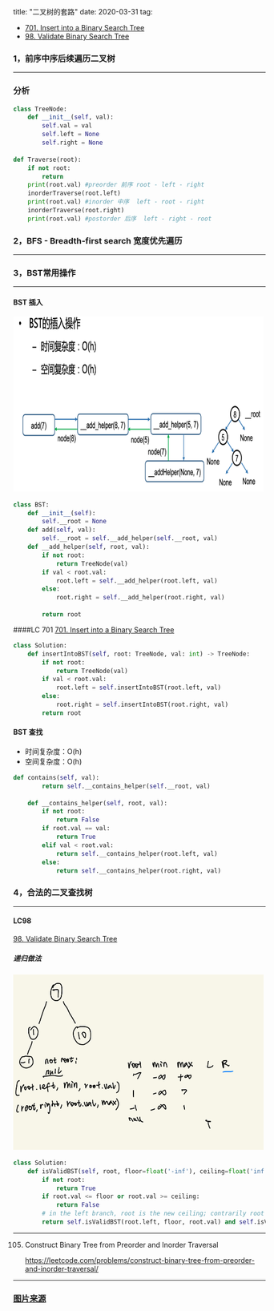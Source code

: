 title: "二叉树的套路"
date: 2020-03-31 
tag: 

- [701. Insert into a Binary Search Tree](https://leetcode.com/problems/insert-into-a-binary-search-tree/)
- [98. Validate Binary Search Tree](https://leetcode.com/problems/validate-binary-search-tree)



### 1，前序中序后续遍历二叉树
---
<!--二叉树算法的设计的总路线：明确一个节点要做的事情，然后剩下的事抛给框架。
-->

### 分析
```python
class TreeNode:
    def __init__(self, val):
        self.val = val
        self.left = None
        self.right = None
        
def Traverse(root):
    if not root:
        return
    print(root.val) #preorder 前序 root - left - right
    inorderTraverse(root.left)
    print(root.val) #inorder 中序  left - root - right
    inorderTraverse(root.right)
    print(root.val) #postorder 后序  left - right - root
```



### 2，BFS - Breadth-first search 宽度优先遍历

---













### 3，BST常用操作

---
#### BST 插入

 <img src="LC_PIC/bstinsert.png" width="500" height="350" />

```python
class BST:
    def __init__(self):
        self.__root = None
    def add(self, val):
        self.__root = self.__add_helper(self.__root, val)
    def __add_helper(self, root, val):
        if not root:
            return TreeNode(val)
        if val < root.val:
            root.left = self.__add_helper(root.left, val)
        else:
            root.right = self.__add_helper(root.right, val)

        return root
```

####LC 701
[701. Insert into a Binary Search Tree](https://leetcode.com/problems/insert-into-a-binary-search-tree/)
```python
class Solution:
    def insertIntoBST(self, root: TreeNode, val: int) -> TreeNode:
        if not root:
            return TreeNode(val)
        if val < root.val:
            root.left = self.insertIntoBST(root.left, val)
        else:
            root.right = self.insertIntoBST(root.right, val)
        return root    
```

#### BST 查找

- 时间复杂度：O(h)
- 空间复杂度：O(h)


```python
def contains(self, val):
        return self.__contains_helper(self.__root, val)

    def __contains_helper(self, root, val):
        if not root:
            return False
        if root.val == val:
            return True
        elif val < root.val:
            return self.__contains_helper(root.left, val)
        else:
            return self.__contains_helper(root.right, val)
```




### 4，合法的二叉查找树

---

#### LC98

[98. Validate Binary Search Tree](https://leetcode.com/problems/validate-binary-search-tree)

##### 递归做法

   <img src="LC_PIC/isValidBST.jpeg" width="500" height="350" />

```python
class Solution:
    def isValidBST(self, root, floor=float('-inf'), ceiling=float('inf')):
        if not root: 
            return True
        if root.val <= floor or root.val >= ceiling:
            return False
        # in the left branch, root is the new ceiling; contrarily root is the new floor in right branch
        return self.isValidBST(root.left, floor, root.val) and self.isValidBST(root.right, root.val, ceiling)
```



---
105. Construct Binary Tree from Preorder and Inorder Traversal

     https://leetcode.com/problems/construct-binary-tree-from-preorder-and-inorder-traversal/

---


### [图片来源](https://github.com/labuladong/fucking-algorithm/blob/master/数据结构系列/单调栈.md)

